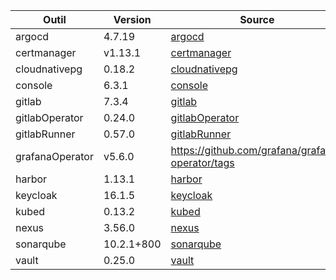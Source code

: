| Outil | Version | Source |
| ----- | ------- | ------ |
| argocd | 4.7.19 | [argocd](https://artifacthub.io/packages/helm/bitnami/argo-cd) |
| certmanager | v1.13.1 | [certmanager](https://github.com/cert-manager/cert-manager/releases) |
| cloudnativepg | 0.18.2 | [cloudnativepg](https://artifacthub.io/packages/helm/cloudnative-pg/cloudnative-pg) |
| console | 6.3.1 | [console](https://github.com/cloud-pi-native/console/releases) |
| gitlab | 7.3.4 | [gitlab](https://artifacthub.io/packages/helm/gitlab/gitlab) |
| gitlabOperator | 0.24.0 | [gitlabOperator](https://gitlab.com/gitlab-org/cloud-native/gitlab-operator/-/tags) |
| gitlabRunner | 0.57.0 | [gitlabRunner](https://gitlab.com/gitlab-org/charts/gitlab-runner/-/tags) |
| grafanaOperator | v5.6.0 | https://github.com/grafana/grafana-operator/tags |
| harbor | 1.13.1 | [harbor](https://artifacthub.io/packages/helm/harbor/harbor) |
| keycloak | 16.1.5 | [keycloak](https://artifacthub.io/packages/helm/bitnami/keycloak) |
| kubed | 0.13.2 | [kubed](https://artifacthub.io/packages/helm/appscode/kubed) |
| nexus | 3.56.0 | [nexus](https://hub.docker.com/r/sonatype/nexus3/) |
| sonarqube | 10.2.1+800 | [sonarqube](https://artifacthub.io/packages/helm/sonarqube/sonarqube) |
| vault | 0.25.0 | [vault](https://artifacthub.io/packages/helm/hashicorp/vault) |
